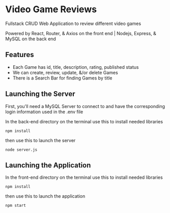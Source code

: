 # Video Game Reviews

Fullstack CRUD Web Application to review different video games

Powered by React, Router, & Axios on the front end | Nodejs, Express, & MySQL on the back end

## Features

- Each Game has id, title, description, rating, published status
- We can create, review, update, &/or delete Games
- There is a Search Bar for finding Games by title

## Launching the Server

First, you'll need a MySQL Server to connect to and have the corresponding login information used in the .env file

In the back-end directory on the terminal use this to install needed libraries

    npm install

then use this to launch the server

    node server.js

## Launching the Application

In the front-end directory on the terminal use this to install needed libraries

    npm install

then use this to launch the application

    npm start

